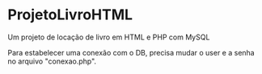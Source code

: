 # ProjetoLivroHTML
Um projeto de locação de livro em HTML e PHP com MySQL

Para estabelecer uma conexão com o DB, precisa mudar o user e a senha no arquivo "conexao.php".
